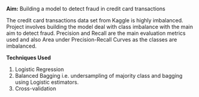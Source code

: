 **Aim:** Building a model to detect fraud in credit card transactions

The credit card transactions data set from Kaggle is highly imbalanced. Project involves building the model deal with class imbalance with the main aim to detect fraud.
Precision and Recall are the main evaluation metrics used and also Area under Precision-Recall Curves as the classes are imbalanced.

**Techniques Used**
1. Logistic Regression
2. Balanced Bagging i.e. undersampling of majority class and bagging using Logistic estimators.
3. Cross-validation


